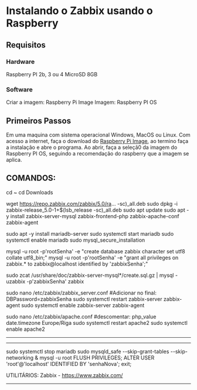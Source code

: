 
# Instalando o Zabbix usando o Raspberry

## Requisitos
### Hardware
Raspberry PI 2b, 3 ou 4
MicroSD 8GB

### Software
Criar a imagem: Raspberry Pi Image
Imagem: Raspberry PI OS

## Primeiros Passos
Em uma maquina com sistema operacional Windows, MacOS ou Linux.
Com acesso a internet, faça o download do [Raspberry Pi Image](https://www.raspberrypi.com/software/), ao termino faça a instalação e abre o programa.
Ao abrir, faça a seleçã0 da imagem do Raspberry PI OS, seguindo a recomendação do raspberry que a imagem se aplica.

## COMANDOS:
cd ~
cd Downloads

wget https://repo.zabbix.com/zabbix/5.0/ra... -sc)_all.deb
sudo dpkg -i zabbix-release_5.0-1+$(lsb_release -sc)_all.deb
sudo apt update
sudo apt -y install zabbix-server-mysql zabbix-frontend-php zabbix-apache-conf zabbix-agent

sudo apt -y install mariadb-server
sudo systemctl start mariadb
sudo systemctl enable mariadb
sudo mysql_secure_installation

mysql -u root -p'rootSenha' -e "create database zabbix character set utf8 collate utf8_bin;"
mysql -u root -p'rootSenha' -e "grant all privileges on zabbix.* to zabbix@localhost identified by 'zabbixSenha';"

sudo zcat /usr/share/doc/zabbix-server-mysql*/create.sql.gz | mysql -uzabbix -p'zabbixSenha' zabbix

sudo nano /etc/zabbix/zabbix_server.conf
#Adicionar no final: DBPassword=zabbixSenha
sudo systemctl restart zabbix-server zabbix-agent
sudo systemctl enable zabbix-server zabbix-agent

sudo nano /etc/zabbix/apache.conf
#descomentar: php_value date.timezone Europe/Riga
sudo systemctl restart apache2
sudo systemctl enable apache2

-----------------------------------------------------------
-----------------------------------------------------------

sudo systemctl stop mariadb
sudo mysqld_safe --skip-grant-tables --skip-networking &
mysql -u root
FLUSH PRIVILEGES;
ALTER USER 'root'@'localhost' IDENTIFIED BY 'senhaNova';
exit;

UTILITÁRIOS:
Zabbix - https://www.zabbix.com/

*****************************************************************************
